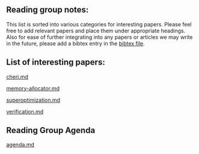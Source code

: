 ## Reading group notes:
This list is sorted into various categories for interesting papers. Please feel free to add 
relevant papers and place them under appropriate headings. Also for ease of further integrating
into any papers or articles we may write in the future, please add a bibtex entry in the
[bibtex file](reference.bib). 


## List of interesting papers: 

[cheri.md](cheri.md ':include')

[memory-allocator.md](memory-allocator.md ':include')

[superoptimization.md](superoptimization.md ':include')

[verification.md](verification.md ':include')

## Reading Group Agenda

[agenda.md ](agenda.md ':include')
